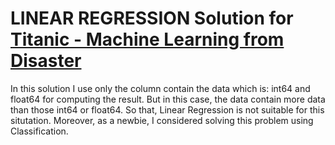# LINEAR REGRESSION Solution for [Titanic - Machine Learning from Disaster](https://www.kaggle.com/competitions/titanic/overview)
In this solution I use only the column contain the data which is:
int64 and float64 for computing the result.
But in this case, the data contain more data than those int64 or float64.
So that, Linear Regression is not suitable for this situtation.
Moreover, as a newbie, I considered solving this problem using Classification.